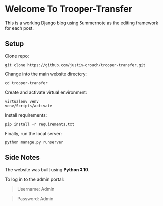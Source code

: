 # Welcome To Trooper-Transfer
This is a working Django blog using Summernote as the editing framework for each post.

## Setup
Clone repo:
```
git clone https://github.com/justin-crouch/trooper-transfer.git
```

Change into the main website directory:
```
cd trooper-transfer
```

Create and activate virtual environment:
```
virtualenv venv
venv/Scripts/activate
```

Install requirements:
``` 
pip install -r requirements.txt
```

Finally, run the local server:
```
python manage.py runserver
```

## Side Notes
The website was built using **Python 3.10**.

To log in to the admin portal:
> Username: Admin

> Password: Admin
